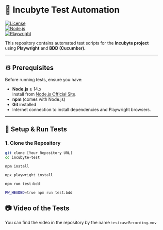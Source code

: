 # 🧪 Incubyte Test Automation

[![License](https://img.shields.io/badge/license-MIT-blue.svg)](LICENSE)  
[![Node.js](https://img.shields.io/badge/node-%3E%3D14.0-brightgreen.svg)](https://nodejs.org/)  
[![Playwright](https://img.shields.io/badge/Playwright-%5E1.40.0-blue.svg)](https://playwright.dev/)

This repository contains automated test scripts for the **Incubyte project** using **Playwright** and **BDD (Cucumber)**.

---

## ⚙️ Prerequisites

Before running tests, ensure you have:

- **Node.js** ≥ 14.x  
  Install from [Node.js Official Site](https://nodejs.org/).
- **npm** (comes with Node.js)
- **Git** installed
- Internet connection to install dependencies and Playwright browsers.

---

## 🚀 Setup & Run Tests

### 1. Clone the Repository
```bash
git clone [Your Repository URL]
cd incubyte-test

npm install

npx playwright install

npm run test:bdd

PW_HEADED=true npm run test:bdd
```

## 📷 Video of the Tests
You can find the video in the repository by the name `testcaseRecording.mov`

